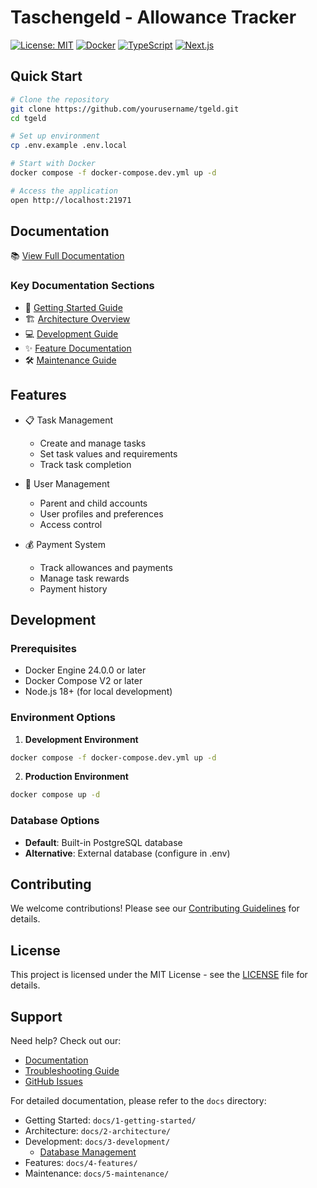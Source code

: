 # Taschengeld - Allowance Tracker

[![License: MIT](https://img.shields.io/badge/License-MIT-yellow.svg)](https://opensource.org/licenses/MIT)
[![Docker](https://img.shields.io/badge/docker-%230db7ed.svg?style=flat&logo=docker&logoColor=white)](https://www.docker.com/)
[![TypeScript](https://img.shields.io/badge/typescript-%23007ACC.svg?style=flat&logo=typescript&logoColor=white)](https://www.typescriptlang.org/)
[![Next.js](https://img.shields.io/badge/Next.js-black?style=flat&logo=next.js&logoColor=white)](https://nextjs.org/)

## Quick Start

```bash
# Clone the repository
git clone https://github.com/yourusername/tgeld.git
cd tgeld

# Set up environment
cp .env.example .env.local

# Start with Docker
docker compose -f docker-compose.dev.yml up -d

# Access the application
open http://localhost:21971
```

## Documentation

📚 [View Full Documentation](docs/README.md)

### Key Documentation Sections

- 🚀 [Getting Started Guide](docs/1-getting-started/quick-start.md)
- 🏗️ [Architecture Overview](docs/2-architecture/overview.md)
- 💻 [Development Guide](docs/3-development/setup.md)
- ✨ [Feature Documentation](docs/4-features/task-management.md)
- 🛠️ [Maintenance Guide](docs/5-maintenance/backup-restore.md)

## Features

- 📋 Task Management

  - Create and manage tasks
  - Set task values and requirements
  - Track task completion

- 👥 User Management

  - Parent and child accounts
  - User profiles and preferences
  - Access control

- 💰 Payment System
  - Track allowances and payments
  - Manage task rewards
  - Payment history

## Development

### Prerequisites

- Docker Engine 24.0.0 or later
- Docker Compose V2 or later
- Node.js 18+ (for local development)

### Environment Options

1. **Development Environment**

```bash
docker compose -f docker-compose.dev.yml up -d
```

2. **Production Environment**

```bash
docker compose up -d
```

### Database Options

- **Default**: Built-in PostgreSQL database
- **Alternative**: External database (configure in .env)

## Contributing

We welcome contributions! Please see our [Contributing Guidelines](docs/3-development/contributing.md) for details.

## License

This project is licensed under the MIT License - see the [LICENSE](LICENSE) file for details.

## Support

Need help? Check out our:

- [Documentation](docs/README.md)
- [Troubleshooting Guide](docs/5-maintenance/troubleshooting.md)
- [GitHub Issues](https://github.com/yourusername/tgeld/issues)

For detailed documentation, please refer to the `docs` directory:

- Getting Started: `docs/1-getting-started/`
- Architecture: `docs/2-architecture/`
- Development: `docs/3-development/`
  - [Database Management](docs/3-development/database-management.md)
- Features: `docs/4-features/`
- Maintenance: `docs/5-maintenance/`
